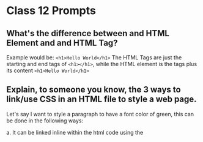 # Class 12 Prompts

## What's the difference between and HTML Element and and HTML Tag?

Example would be:  `<h1>Hello World</h1>`
The HTML Tags are just the starting and end tags of `<h1></h1>`, while the HTML element is the tags plus its content `<h1>Hello World</h1>` 



## Explain, to someone you know, the 3 ways to link/use CSS in an HTML file to style a web page.

Let's say I want to style a paragraph to have a font color of green, this can be done in the following ways:

  a. It can be linked inline within the html code using the <style> attribute.  An example would be:
      `<p style="color:green">A red paragraph.</p>`
  
  b. It can be linked internally using a <style> element in the <head> section:
       `<head>
         <style>
             p {color: green;}
         </style>
        </head>`
  
  C. It can be linked externally via an .css stylesheet:
      <link rel="stylesheet" href="styles.css">
  
  -----
  
  Blog 16
  
  


